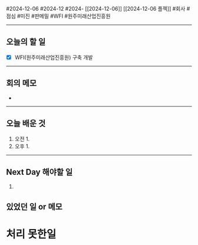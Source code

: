 #2024-12-06 #2024-12 #2024- [[2024-12-06]] [[2024-12-06 플젝]]
#회사 #점심 #미진 #판메밀 #WFI #원주미래산업진흥원 

---
## 오늘의 할 일
- [x] WFI(원주미래산업진흥원) 구축 개발
---
## 회의 메모
- 
---
## 오늘 배운 것
1. 오전
    1. 
2. 오후
    1. 
---
## Next Day 해야할 일
1. 


## 있었던 일 or 메모


# 처리 못한일